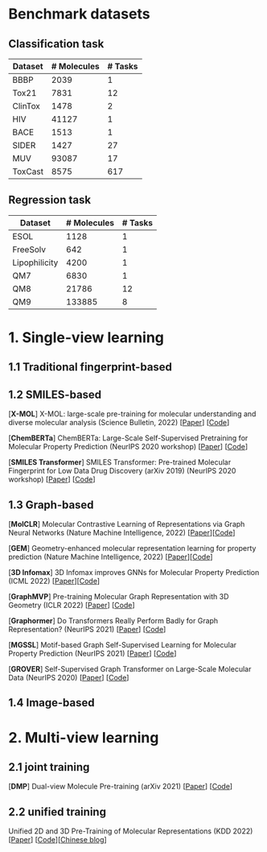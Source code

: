 # Benchmark datasets

## Classification task

| Dataset | # Molecules | # Tasks |
| ------- | ----------- | ------- |
| BBBP    | 2039        | 1       |
| Tox21   | 7831        | 12      |
| ClinTox | 1478        | 2       |
| HIV     | 41127       | 1       |
| BACE    | 1513        | 1       |
| SIDER   | 1427        | 27      |
| MUV     | 93087       | 17      |
| ToxCast | 8575        | 617     |

## Regression task

| Dataset       | # Molecules | # Tasks |
| ------------- | ----------- | ------- |
| ESOL          | 1128        | 1       |
| FreeSolv      | 642         | 1       |
| Lipophilicity | 4200        | 1       |
| QM7           | 6830        | 1       |
| QM8           | 21786       | 12      |
| QM9           | 133885      | 8       |



# 1. Single-view learning

## 1.1 Traditional fingerprint-based





## 1.2 SMILES-based

[**X-MOL**] X-MOL: large-scale pre-training for molecular understanding and diverse molecular analysis (Science Bulletin, 2022) \[[Paper](https://www.sciencedirect.com/science/article/pii/S2095927322000445)] \[[Code](https://github.com/bm2-lab/X-MOL)\]

[**ChemBERTa**] ChemBERTa: Large-Scale Self-Supervised Pretraining for Molecular Property Prediction (NeurIPS 2020 workshop) \[[Paper](https://arxiv.org/abs/2010.09885)] \[[Code](https://github.com/HyunSeobKim/CHEM-BERT)\]

[**SMILES Transformer**] SMILES Transformer: Pre-trained Molecular Fingerprint for Low Data Drug Discovery (arXiv 2019) (NeurIPS 2020 workshop) \[[Paper](https://arxiv.org/abs/1911.04738)] \[[Code](https://github.com/DSPsleeporg/smiles-transformer)\]



## 1.3 Graph-based

[**MolCLR**] Molecular Contrastive Learning of Representations via Graph Neural Networks (Nature Machine Intelligence, 2022) [[Paper](https://www.nature.com/articles/s42256-022-00447-x)]\[[Code](https://github.com/yuyangw/MolCLR)]

[**GEM**] Geometry-enhanced molecular representation learning for property prediction (Nature Machine Intelligence, 2022) [[Paper](https://www.nature.com/articles/s42256-021-00438-4)]\[[Code](https://github.com/PaddlePaddle/PaddleHelix/tree/dev/apps/pretrained_compound/ChemRL/GEM)]

[**3D Infomax**] 3D Infomax improves GNNs for Molecular Property Prediction (ICML 2022) [[Paper](https://proceedings.mlr.press/v162/stark22a.html)]\[[Code](https://github.com/hannesstark/3dinfomax)]

[**GraphMVP**] Pre-training Molecular Graph Representation with 3D Geometry (ICLR 2022) \[[Paper](https://openreview.net/forum?id=xQUe1pOKPam)] \[[Code](https://github.com/chao1224/GraphMVP)\]

[**Graphormer**] Do Transformers Really Perform Badly for Graph Representation? (NeurIPS 2021) \[[Paper](https://proceedings.neurips.cc/paper/2021/hash/f1c1592588411002af340cbaedd6fc33-Abstract.html)] \[[Code](https://github.com/microsoft/Graphormer)\]

[**MGSSL**] Motif-based Graph Self-Supervised Learning for Molecular Property Prediction (NeurIPS 2021) \[[Paper](https://proceedings.neurips.cc/paper/2021/hash/85267d349a5e647ff0a9edcb5ffd1e02-Abstract.html)] \[[Code](https://github.com/zaixizhang/MGSSL)\]

[**GROVER**] Self-Supervised Graph Transformer on Large-Scale Molecular Data (NeurIPS 2020) \[[Paper](https://proceedings.neurips.cc/paper/2020/hash/94aef38441efa3380a3bed3faf1f9d5d-Abstract.html)] \[[Code](https://github.com/tencent-ailab/grover)\]



## 1.4 Image-based





# 2. Multi-view learning

## 2.1 joint training

[**DMP**] Dual-view Molecule Pre-training (arXiv 2021) \[[Paper](https://arxiv.org/abs/2106.10234)] \[[Code](https://github.com/microsoft/DVMP)\]



## 2.2 unified training

Unified 2D and 3D Pre-Training of Molecular Representations (KDD 2022) \[[Paper](https://arxiv.org/abs/2207.08806)] \[[Code](https://github.com/teslacool/UnifiedMolPretrain)\]\[[Chinese blog](https://zhuanlan.zhihu.com/p/544133918)]



